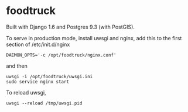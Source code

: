 foodtruck
=========

Built with Django 1.6 and Postgres 9.3 (with PostGIS).

To serve in production mode, install uwsgi and nginx, add this to  the first section of /etc/init.d/nginx

    DAEMON_OPTS='-c /opt/foodtruck/nginx.conf'

and then

    uwsgi -i /opt/foodtruck/uwsgi.ini
    sudo service nginx start

To reload uwsgi,

    uwsgi --reload /tmp/uwsgi.pid
